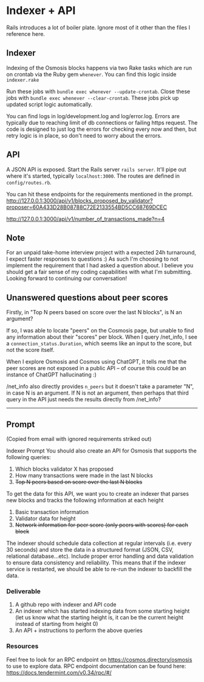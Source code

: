 # Indexer + API

Rails introduces a lot of boiler plate. Ignore most of it other than the files I reference here.

## Indexer
Indexing of the Osmosis blocks happens via two Rake tasks which are run on crontab via the Ruby gem
`whenever`. You can find this logic inside `indexer.rake`

Run these jobs with `bundle exec whenever --update-crontab`. Close these jobs with `bundle exec whenever --clear-crontab`. These jobs pick up updated script logic automatically.

You can find logs in log/development.log and log/error.log. Errors are typically due to reaching limit of db connections or failing https request. The code is designed to just log the errors for checking every now and then, but retry logic is in place, so don't need to worry about the errors.

## API
A JSON API is exposed. Start the Rails server `rails server`. It'll pipe out where it's started, typically `localhost:3000`. The routes are defined in `config/routes.rb`.

You can hit these endpoints for the requirements mentioned in the prompt.
http://127.0.0.1:3000/api/v1/blocks_proposed_by_validator?proposer=60A433D28B08788C72E2133554BD5CC68769DCEC

http://127.0.0.1:3000/api/v1/number_of_transactions_made?n=4

## Note
For an unpaid take-home interview project with a expected 24h turnaround, I expect faster responses to questions :)
As such I'm choosing to not implement the requirement that I had asked a question about. I believe you should get a fair sense of my coding capabilities with what I'm submitting. Looking forward to continuing our conversation!

## Unanswered questions about peer scores
Firstly, in "Top N peers based on score over the last N blocks", is N an argument?

If so, I was able to locate "peers" on the Cosmosis page, but unable to find any information about their "scores" per block. When I query /net_info, I see a `connection_status.Duration`, which seems like an input to the score, but not the score itself.

When I explore Osmosis and Cosmos using ChatGPT, it tells me that the peer scores are not exposed in a public API – of course this could be an instance of ChatGPT hallucinating :)

/net_info also directly provides `n_peers` but it doesn't take a parameter "N", in case N is an argument. If N is not an argument, then perhaps that third query in the API just needs the results directly from /net_info?



----

## Prompt

(Copied from email with ignored requirements striked out)

Indexer Prompt
You should also create an API for Osmosis that supports the following queries:

1. Which blocks validator X has proposed
2. How many transactions were made in the last N blocks
3. ~~Top N peers based on score over the last N blocks~~

To get the data for this API, we want you to create an indexer that parses new blocks and tracks the following information at each height

1. Basic transaction information
2. Validator data for height
3. ~~Network information for peer score (only peers with scores) for each block~~

The indexer should schedule data collection at regular intervals (i.e. every 30 seconds) and store the data in a structured format (JSON, CSV, relational database...etc). Include proper error handling and data validation to ensure data consistency and reliability. This means that if the indexer service is restarted, we should be able to re-run the indexer to backfill the data.

### Deliverable

1. A github repo with indexer and API code
2. An indexer which has started indexing data from some starting height (let us know what the starting height is, it can be the current height instead of starting from height 0)
3. An API + instructions to perform the above queries


### Resources

Feel free to look for an RPC endpoint on https://cosmos.directory/osmosis to use to explore data.
RPC endpoint documentation can be found here: https://docs.tendermint.com/v0.34/rpc/#/
